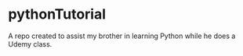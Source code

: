 # pythonTutorial
A repo created to assist my brother in learning Python while he does a Udemy class. 
